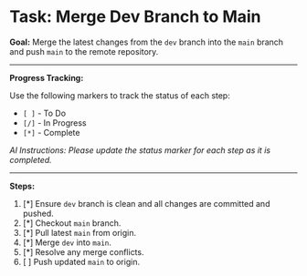 # Task: Merge Dev Branch to Main

**Goal:** Merge the latest changes from the `dev` branch into the `main` branch and push `main` to the remote repository.

---

**Progress Tracking:**

Use the following markers to track the status of each step:
- `[ ]` - To Do
- `[/]` - In Progress
- `[*]` - Complete

*AI Instructions: Please update the status marker for each step as it is completed.* 

---

**Steps:**

1.  [*] Ensure `dev` branch is clean and all changes are committed and pushed.
2.  [*] Checkout `main` branch.
3.  [*] Pull latest `main` from origin.
4.  [*] Merge `dev` into `main`.
5.  [*] Resolve any merge conflicts.
6.  [ ] Push updated `main` to origin. 